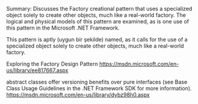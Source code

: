 ﻿Summary: Discusses the Factory creational pattern that uses a specialized 
object solely to create other objects, much like a real-world factory. 
The logical and physical models of this pattern are examined, as is one 
use of this pattern in the Microsoft .NET Framework. 

This pattern is aptly (uygun bir şekilde) named, as it calls for the 
use of a specialized object solely to create other objects, much like 
a real-world factory.

Exploring the Factory Design Pattern
https://msdn.microsoft.com/en-us/library/ee817667.aspx


abstract classes offer versioning benefits over pure interfaces 
(see Base Class Usage Guidelines in the .NET Framework SDK for more information).
https://msdn.microsoft.com/en-us/library/dybz98h0.aspx



